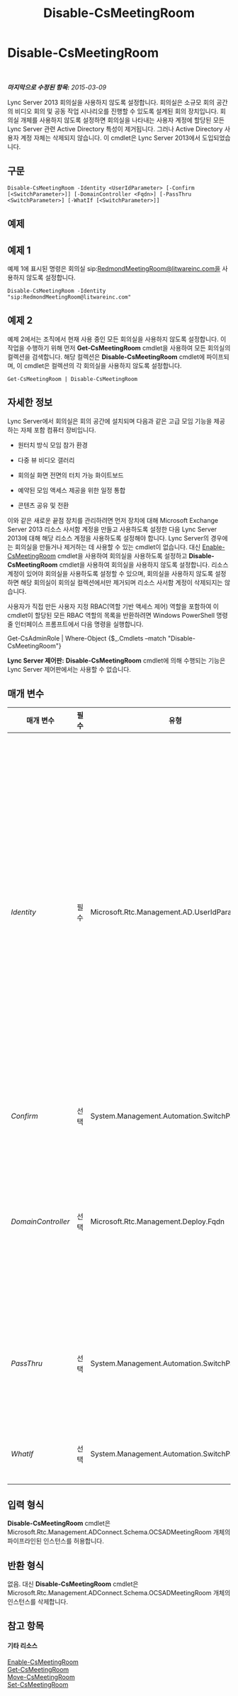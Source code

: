 ﻿---
title: Disable-CsMeetingRoom
TOCTitle: Disable-CsMeetingRoom
ms:assetid: 1bce6b58-484f-4e59-a259-aa315d37d9b0
ms:mtpsurl: https://technet.microsoft.com/ko-kr/library/JJ204723(v=OCS.15)
ms:contentKeyID: 49302974
ms.date: 08/10/2015
mtps_version: v=OCS.15
ms.translationtype: HT
---

# Disable-CsMeetingRoom

 

_**마지막으로 수정된 항목:** 2015-03-09_

Lync Server 2013 회의실을 사용하지 않도록 설정합니다. 회의실은 소규모 회의 공간의 비디오 회의 및 공동 작업 시나리오를 진행할 수 있도록 설계된 회의 장치입니다. 회의실 개체를 사용하지 않도록 설정하면 회의실을 나타내는 사용자 계정에 할당된 모든 Lync Server 관련 Active Directory 특성이 제거됩니다. 그러나 Active Directory 사용자 계정 자체는 삭제되지 않습니다. 이 cmdlet은 Lync Server 2013에서 도입되었습니다.

## 구문

    Disable-CsMeetingRoom -Identity <UserIdParameter> [-Confirm [<SwitchParameter>]] [-DomainController <Fqdn>] [-PassThru <SwitchParameter>] [-WhatIf [<SwitchParameter>]]

## 예제

## 예제 1

예제 1에 표시된 명령은 회의실 sip:RedmondMeetingRoom@litwareinc.com을 사용하지 않도록 설정합니다.

    Disable-CsMeetingRoom -Identity "sip:RedmondMeetingRoom@litwareinc.com"

## 예제 2

예제 2에서는 조직에서 현재 사용 중인 모든 회의실을 사용하지 않도록 설정합니다. 이 작업을 수행하기 위해 먼저 **Get-CsMeetingRoom** cmdlet을 사용하여 모든 회의실의 컬렉션을 검색합니다. 해당 컬렉션은 **Disable-CsMeetingRoom** cmdlet에 파이프되며, 이 cmdlet은 컬렉션의 각 회의실을 사용하지 않도록 설정합니다.

    Get-CsMeetingRoom | Disable-CsMeetingRoom

## 자세한 정보

Lync Server에서 회의실은 회의 공간에 설치되며 다음과 같은 고급 모임 기능을 제공하는 자체 포함 컴퓨터 장비입니다.

  - 원터치 방식 모임 참가 환경

  - 다중 뷰 비디오 갤러리

  - 회의실 화면 전면의 터치 가능 화이트보드

  - 예약된 모임 액세스 제공을 위한 일정 통합

  - 콘텐츠 공유 및 전환

이와 같은 새로운 끝점 장치를 관리하려면 먼저 장치에 대해 Microsoft Exchange Server 2013 리소스 사서함 계정을 만들고 사용하도록 설정한 다음 Lync Server 2013에 대해 해당 리소스 계정을 사용하도록 설정해야 합니다. Lync Server의 경우에는 회의실을 만들거나 제거하는 데 사용할 수 있는 cmdlet이 없습니다. 대신 [Enable-CsMeetingRoom](enable-csmeetingroom.md) cmdlet을 사용하여 회의실을 사용하도록 설정하고 **Disable-CsMeetingRoom** cmdlet을 사용하여 회의실을 사용하지 않도록 설정합니다. 리소스 계정이 있어야 회의실을 사용하도록 설정할 수 있으며, 회의실을 사용하지 않도록 설정하면 해당 회의실이 회의실 컬렉션에서만 제거되며 리소스 사서함 계정이 삭제되지는 않습니다.

사용자가 직접 만든 사용자 지정 RBAC(역할 기반 액세스 제어) 역할을 포함하여 이 cmdlet이 할당된 모든 RBAC 역할의 목록을 반환하려면 Windows PowerShell 명령줄 인터페이스 프롬프트에서 다음 명령을 실행합니다.

Get-CsAdminRole | Where-Object {$\_.Cmdlets –match "Disable-CsMeetingRoom"}

**Lync Server 제어판:** **Disable-CsMeetingRoom** cmdlet에 의해 수행되는 기능은 Lync Server 제어판에서는 사용할 수 없습니다.

## 매개 변수


<table>
<colgroup>
<col style="width: 25%" />
<col style="width: 25%" />
<col style="width: 25%" />
<col style="width: 25%" />
</colgroup>
<thead>
<tr class="header">
<th>매개 변수</th>
<th>필수</th>
<th>유형</th>
<th>설명</th>
</tr>
</thead>
<tbody>
<tr class="odd">
<td><p><em>Identity</em></p></td>
<td><p>필수</p></td>
<td><p>Microsoft.Rtc.Management.AD.UserIdParameter</p></td>
<td><p>회의실로 구성할 사용자 계정의 ID를 나타냅니다. 사용자 ID는 보통 네 가지 형식 중 하나를 사용하여 지정되는데, 이러한 형식은 1) 사용자의 SIP 주소, 2) 사용자의 UPN(사용자 계정 이름), 3) 도메인\로그온 형태인 사용자의 도메인 이름 및 로그온 이름(예: litwareinc\kenmyer) 및 4) 사용자의 Active Directory 표시 이름(예: Ken Myer)입니다.</p>
<p>또한 사용자의 Active Directory 고유 이름을 사용하여 사용자 계정을 참조할 수도 있습니다.</p>
<p>표시 이름을 사용자 ID로 사용할 경우 별표(*) 와일드카드 문자를 사용할 수 있습니다. 예를 들어 &quot;* Smith&quot;라는 ID는 표시 이름이 &quot; Smith&quot; 문자열 값으로 끝나는 모든 사용자를 반환합니다.</p></td>
</tr>
<tr class="even">
<td><p><em>Confirm</em></p></td>
<td><p>선택</p></td>
<td><p>System.Management.Automation.SwitchParameter</p></td>
<td><p>명령을 실행하기 전에 확인 메시지를 표시합니다.</p></td>
</tr>
<tr class="odd">
<td><p><em>DomainController</em></p></td>
<td><p>선택</p></td>
<td><p>Microsoft.Rtc.Management.Deploy.Fqdn</p></td>
<td><p>회의실을 사용하지 않도록 설정하기 위해 지정된 도메인 컨트롤러에 연결할 수 있도록 합니다. 특정 도메인 컨트롤러에 연결하려면 DomainController 매개 변수 뒤에 컴퓨터 이름(예: atl-dc-001) 또는 FQDN(정규화된 도메인 이름)(예: atl-dc-001.litwareinc.com)을 포함합니다.</p></td>
</tr>
<tr class="even">
<td><p><em>PassThru</em></p></td>
<td><p>선택</p></td>
<td><p>System.Management.Automation.SwitchParameter</p></td>
<td><p>사용하지 않도록 설정되는 회의실을 나타내는 파이프라인을 통해 회의실 개체를 전달할 수 있도록 합니다. 기본적으로 <strong>Disable-CsMeetingRoom</strong> cmdlet은 파이프라인을 통해 개체를 전달하지 않습니다.</p></td>
</tr>
<tr class="odd">
<td><p><em>WhatIf</em></p></td>
<td><p>선택</p></td>
<td><p>System.Management.Automation.SwitchParameter</p></td>
<td><p>명령을 실제로 실행하지 않고도 명령이 실행될 경우 발생할 수 있는 현상을 설명합니다.</p></td>
</tr>
</tbody>
</table>


## 입력 형식

**Disable-CsMeetingRoom** cmdlet은 Microsoft.Rtc.Management.ADConnect.Schema.OCSADMeetingRoom 개체의 파이프라인된 인스턴스를 허용합니다.

## 반환 형식

없음. 대신 **Disable-CsMeetingRoom** cmdlet은 Microsoft.Rtc.Management.ADConnect.Schema.OCSADMeetingRoom 개체의 인스턴스를 삭제합니다.

## 참고 항목

#### 기타 리소스

[Enable-CsMeetingRoom](enable-csmeetingroom.md)  
[Get-CsMeetingRoom](get-csmeetingroom.md)  
[Move-CsMeetingRoom](move-csmeetingroom.md)  
[Set-CsMeetingRoom](set-csmeetingroom.md)

